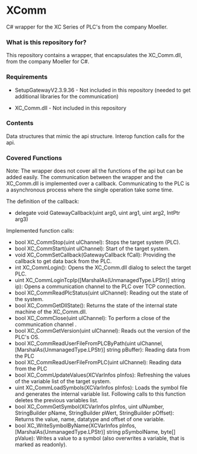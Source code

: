 # XComm

C# wrapper for the XC Series of PLC's from the company Moeller.

### What is this repository for? ###

This repository contains a wrapper, that encapsulates the XC_Comm.dll, from the company Moeller for C#.

### Requirements ###

* SetupGatewayV2.3.9.36 - Not included in this repository (needed to get additional libraries for the communication)

* XC_Comm.dll - Not included in this repository

### Contents ###

Data structures that mimic the api structure.
Interop function calls for the api.

### Covered Functions ###

Note: The wrapper does not cover all the functions of the api but can be added easily.
The communication between the wrapper and the XC_Comm.dll is implemented over a callback. Communicating to the PLC is a asynchronous process where the single operation take some time. 

The definition of the callback:

* delegate void GatewayCallback(uint arg0, uint arg1, uint arg2, IntPtr arg3)

Implemented function calls:

* bool XC_CommStop(uint ulChannel): Stops the target system (PLC).
* bool XC_CommStart(uint ulChannel): Start of the target system.
* void XC_CommSetCallback(GatewayCallback fCall): Providing the callback to get data back from the PLC.
* int XC_CommLogin(): Opens the XC_Comm.dll dialog to select the target PLC.
* uint XC_CommLoginTcpIp([MarshalAs(UnmanagedType.LPStr)] string ip): Opens a communication channel to the PLC over TCP connection.
* bool XC_CommReadPlcStatus(uint ulChannel): Reading out the state of the system.
* bool XC_CommGetDllState(): Returns the state of the internal state machine of the XC_Comm.dll.
* bool XC_CommClose(uint ulChannel): To perform a close of the communication channel .
* bool XC_CommGetVersion(uint ulChannel): Reads out the version of the PLC's OS.
* bool XC_CommReadUserFileFromPLCByPath(uint ulChannel, [MarshalAs(UnmanagedType.LPStr)] string pBuffer): Reading data from the PLC
* bool XC_CommReadUserFileFromPLC(uint ulChannel): Reading data from the PLC
* bool XC_CommUpdateValues(XCVarInfos pInfos): Refreshing the values of the variable list of the target system.
* uint XC_CommLoadSymbols(XCVarInfos pInfos): Loads the symbol file and generates the internal variable list. Following calls to this function deletes the previous variables list.
* bool XC_CommGetSymbol(XCVarInfos pInfos, uint ulNumber, StringBuilder pName, StringBuilder pWert, StringBuilder pOffset): Returns the value, name, datatype and offset of one variable.
* bool XC_WriteSymbolByName(XCVarInfos pInfos, [MarshalAs(UnmanagedType.LPStr)] string pSymbolName, byte[] pValue): Writes a value to a symbol (also overwrites a variable, that is marked as readonly).
